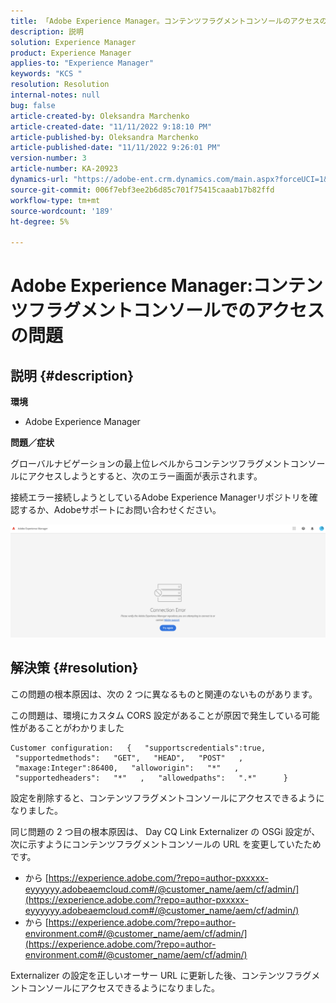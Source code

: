 ```yaml
---
title: 「Adobe Experience Manager。コンテンツフラグメントコンソールのアクセスの問題»
description: 説明
solution: Experience Manager
product: Experience Manager
applies-to: "Experience Manager"
keywords: "KCS "
resolution: Resolution
internal-notes: null
bug: false
article-created-by: Oleksandra Marchenko
article-created-date: "11/11/2022 9:18:10 PM"
article-published-by: Oleksandra Marchenko
article-published-date: "11/11/2022 9:26:01 PM"
version-number: 3
article-number: KA-20923
dynamics-url: "https://adobe-ent.crm.dynamics.com/main.aspx?forceUCI=1&pagetype=entityrecord&etn=knowledgearticle&id=dc9cd255-0662-ed11-9561-6045bd006b25"
source-git-commit: 006f7ebf3ee2b6d85c701f75415caaab17b82ffd
workflow-type: tm+mt
source-wordcount: '189'
ht-degree: 5%

---
```


# Adobe Experience Manager:コンテンツフラグメントコンソールでのアクセスの問題

## 説明 {#description}


<b>環境</b>

- Adobe Experience Manager


<b>問題／症状</b>

グローバルナビゲーションの最上位レベルからコンテンツフラグメントコンソールにアクセスしようとすると、次のエラー画面が表示されます。

接続エラー接続しようとしているAdobe Experience Managerリポジトリを確認するか、Adobeサポートにお問い合わせください。



![](assets/___dd9cd255-0662-ed11-9561-6045bd006b25___.png)


## 解決策 {#resolution}


この問題の根本原因は、次の 2 つに異なるものと関連のないものがあります。

この問題は、環境にカスタム CORS 設定があることが原因で発生している可能性があることがわかりました




```
Customer configuration:   {   "supportscredentials":true,   "supportedmethods":   "GET",   "HEAD",   "POST"   ,   "maxage:Integer":86400,   "alloworigin":   "*"   ,   "supportedheaders":   "*"   ,   "allowedpaths":   ".*"      }
```


設定を削除すると、コンテンツフラグメントコンソールにアクセスできるようになりました。

同じ問題の 2 つ目の根本原因は、 Day CQ Link Externalizer の OSGi 設定が、次に示すようにコンテンツフラグメントコンソールの URL を変更していたためです。

- から [https://experience.adobe.com/?repo=author-pxxxxx-eyyyyyy.adobeaemcloud.com#/@customer_name/aem/cf/admin/](https://experience.adobe.com/?repo=author-pxxxxx-eyyyyyy.adobeaemcloud.com#/@customer_name/aem/cf/admin/)
- から [https://experience.adobe.com/?repo=author-environment.com#/@customer_name/aem/cf/admin/](https://experience.adobe.com/?repo=author-environment.com#/@customer_name/aem/cf/admin/)


Externalizer の設定を正しいオーサー URL に更新した後、コンテンツフラグメントコンソールにアクセスできるようになりました。






